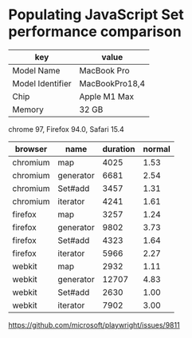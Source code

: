 # Populating JavaScript Set performance comparison

key | value
-|-
Model Name | MacBook Pro
Model Identifier | MacBookPro18,4
Chip | Apple M1 Max
Memory | 32 GB

chrome 97, Firefox 94.0, Safari 15.4

browser | name | duration | normal
-|-|-|-
chromium | map | 4025 | 1.53
chromium | generator | 6681 | 2.54
chromium | Set#add | 3457 | 1.31
chromium | iterator | 4241 | 1.61
firefox | map | 3257 | 1.24
firefox | generator | 9802 | 3.73
firefox | Set#add | 4323 | 1.64
firefox | iterator | 5966 | 2.27
webkit | map | 2932 | 1.11
webkit | generator | 12707 | 4.83
webkit | Set#add | 2630 | 1.00
webkit | iterator | 7902 | 3.00

https://github.com/microsoft/playwright/issues/9811
